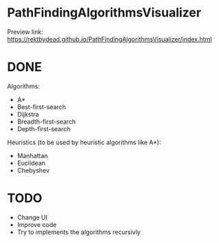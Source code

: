 # PathFindingAlgorithmsVisualizer

Preview link: https://rektbydead.github.io/PathFindingAlgorithmsVisualizer/index.html
<br>
# DONE
Algorithms:
  - A*
  - Best-first-search
  - Dijkstra
  - Breadth-first-search
  - Depth-first-search
  
Heuristics (to be used by heuristic algorithms like A*): 
  - Manhattan
  - Euclidean
  - Chebyshev
   
# TODO
  - Change UI
  - Improve code
  - Try to implements the algorithms recursivly 
